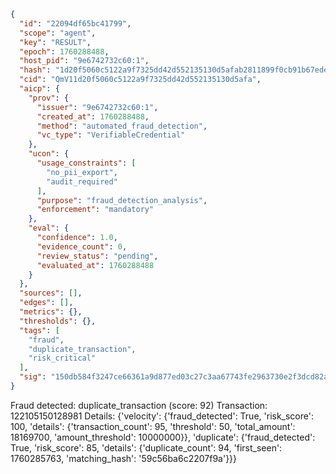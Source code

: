 ```json
{
  "id": "22094df65bc41799",
  "scope": "agent",
  "key": "RESULT",
  "epoch": 1760288488,
  "host_pid": "9e6742732c60:1",
  "hash": "1d20f5060c5122a9f7325dd42d552135130d5afab2811899f0cb91b67edebbc7",
  "cid": "QmV11d20f5060c5122a9f7325dd42d552135130d5afa",
  "aicp": {
    "prov": {
      "issuer": "9e6742732c60:1",
      "created_at": 1760288488,
      "method": "automated_fraud_detection",
      "vc_type": "VerifiableCredential"
    },
    "ucon": {
      "usage_constraints": [
        "no_pii_export",
        "audit_required"
      ],
      "purpose": "fraud_detection_analysis",
      "enforcement": "mandatory"
    },
    "eval": {
      "confidence": 1.0,
      "evidence_count": 0,
      "review_status": "pending",
      "evaluated_at": 1760288488
    }
  },
  "sources": [],
  "edges": [],
  "metrics": {},
  "thresholds": {},
  "tags": [
    "fraud",
    "duplicate_transaction",
    "risk_critical"
  ],
  "sig": "150db584f3247ce66361a9d877ed03c27c3aa67743fe2963730e2f3dcd82a103"
}
```

Fraud detected: duplicate_transaction (score: 92)
Transaction: 122105150128981
Details: {'velocity': {'fraud_detected': True, 'risk_score': 100, 'details': {'transaction_count': 95, 'threshold': 50, 'total_amount': 18169700, 'amount_threshold': 10000000}}, 'duplicate': {'fraud_detected': True, 'risk_score': 85, 'details': {'duplicate_count': 94, 'first_seen': 1760285763, 'matching_hash': '59c56ba6c2207f9a'}}}